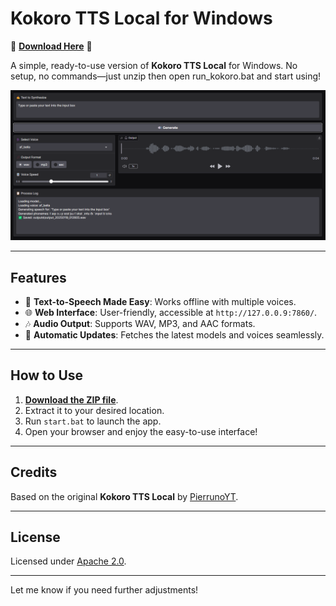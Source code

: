 
# **Kokoro TTS Local for Windows**  
🚀 **[Download Here](https://github.com/mirbehnam/Kokoro-TTS-windows/releases)** 🚀  

A simple, ready-to-use version of **Kokoro TTS Local** for Windows. No setup, no commands—just unzip then open run_kokoro.bat and start using!  

![Kokoro TTS Interface](https://github.com/mirbehnam/Kokoro-TTS-windows/blob/main/screenshots/shot.png?raw=true)

---

## **Features**
- 🎤 **Text-to-Speech Made Easy**: Works offline with multiple voices.  
- 🌐 **Web Interface**: User-friendly, accessible at `http://127.0.0.9:7860/`.  
- 🎶 **Audio Output**: Supports WAV, MP3, and AAC formats.  
- 🔄 **Automatic Updates**: Fetches the latest models and voices seamlessly.  

---

## **How to Use**
1. **[Download the ZIP file](https://github.com/mirbehnam/Kokoro-TTS-windows/releases)**.  
2. Extract it to your desired location.  
3. Run `start.bat` to launch the app.  
4. Open your browser and enjoy the easy-to-use interface!  

---

## **Credits**  
Based on the original **Kokoro TTS Local** by [PierrunoYT](https://github.com/PierrunoYT/Kokoro-TTS-Local).  

---

## **License**  
Licensed under [Apache 2.0](LICENSE).  

---

Let me know if you need further adjustments!